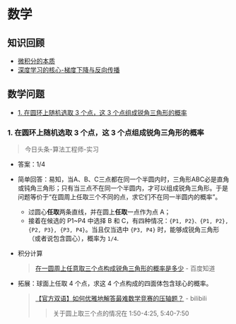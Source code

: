 # 数学

## **知识回顾**

* [微积分的本质](https://github.com/FantasyJXF/Artificial-Intelligence/tree/21e9fdbdd8a2ac6f996a5741f41d9aef20c87867/mathematics/微积分的本质.md)
* [深度学习的核心-梯度下降与反向传播](https://github.com/FantasyJXF/Artificial-Intelligence/tree/21e9fdbdd8a2ac6f996a5741f41d9aef20c87867/mathematics/深度学习的核心.md)

## **数学问题**

* [1. 在圆环上随机选取 3 个点，这 3 个点组成锐角三角形的概率](./#1-在圆环上随机选取-3-个点这-3-个点组成锐角三角形的概率)

### 1. 在圆环上随机选取 3 个点，这 3 个点组成锐角三角形的概率

> 今日头条-算法工程师-实习

* 答案：1/4
* 简单回答：易知，当A、B、C三点都在同一个半圆内时，三角形ABC必是直角或钝角三角形；只有当三点不在同一个半圆内，才可以组成锐角三角形。于是问题等价于“在圆周上任取三个不同的点，求它们不在同一半圆内的概率”。
  * 过圆心**任取**两条直线，并在圆上**任取**一点作为点 A；
  * 接着在候选的 P1~P4 中选择 B 和 C，有四种情况：`{P1, P2}、{P1, P2}, {P2, P3}, {P3, P4}`。当且仅当选中 `{P3, P4}` 时，能够成锐角三角形（或者说包含圆心），概率为 `1/4`.
* 积分计算

  > [在一圆周上任意取三个点构成锐角三角形的概率是多少](https://zhidao.baidu.com/question/1884315387170029428.html) - 百度知道

* 拓展：球面上任取 4 个点，求这 4 个点构成的四面体包含球心的概率。

  > [【官方双语】如何优雅地解答最难数学竞赛的压轴题？](https://www.bilibili.com/video/av17275211) - bilibili
  >
  > > 关于圆上取三个点的情况在 1:50-4:25, 5:40-7:50

